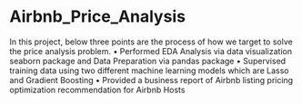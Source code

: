 # Airbnb_Price_Analysis
In this project, below three points are the process of how we target to solve the price analysis problem. 
•	Performed EDA Analysis via data visualization seaborn package and Data Preparation via pandas package
•	Supervised training data using two different machine learning models which are Lasso and Gradient Boosting
•	Provided a business report of Airbnb listing pricing optimization recommendation for Airbnb Hosts 
